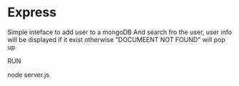 # Express

Simple inteface to add user to a mongoDB
And search fro the user, user info will be displayed if it exist otherwise "DOCUMEENT NOT FOUND" will pop up

RUN

node server.js
